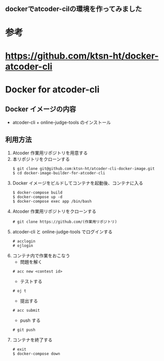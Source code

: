## dockerでatcoder-cilの環境を作ってみました
# 参考
# https://github.com/ktsn-ht/docker-atcoder-cli

# Docker for atcoder-cli

## Docker イメージの内容
- atcoder-cli + online-judge-tools のインストール

## 利用方法
1. Atcoder 作業用リポジトリを用意する
2. 本リポジトリをクローンする
    ```
    $ git clone git@github.com:ktsn-ht/atcoder-cli-docker-image.git
    $ cd docker-image-builder-for-atcoder-cli
    ```
3. Docker イメージをビルドしてコンテナを起動後、コンテナに入る
    ```
    $ docker-compose build
    $ docker-compose up -d
    $ docker-compose exec app /bin/bash
    ```
4. Atcoder 作業用リポジトリをクローンする
    ```
    # git clone https://github.com/(作業用リポジトリ)
    ```
5. atcoder-cli と online-judge-tools でログインする
    ```
    # acclogin
    # ojlogin
    ```
6. コンテナ内で作業をおこなう
    - 問題を解く
    ```
    # acc new <contest id>
    ```
    - テストする
    ```
    # oj t
    ```
    - 提出する
    ```
    # acc submit
    ```
    - push する
    ```
    # git push
    ```
7.  コンテナを終了する
    ```
    # exit
    $ docker-compose down
    ```
